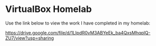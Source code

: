 # VirtualBox Homelab

Use the link below to view the work I have completed in my homelab:

https://drive.google.com/file/d/1LIpdR0vM3ABYeEk_ba4QxsMhqplQ-ZU7/view?usp=sharing
